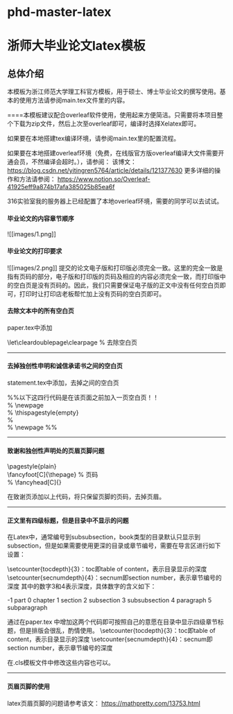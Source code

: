 # phd-master-latex
# 浙师大毕业论文latex模板

## 总体介绍

本模板为浙江师范大学理工科官方模板，用于硕士、博士毕业论文的撰写使用。基本的使用方法请参阅main.tex文件里的内容。

====本模板建议配合overleaf软件使用，使用起来方便简洁。只需要将本项目整个下载为zip文件，然后上次至overleaf即可，编译时选择Xelatex即可。



如果要在本地搭建tex编译环境，请参阅main.tex里的配置流程。

如果要在本地搭建overleaf环境（免费，在线版官方版overleaf编译大文件需要开通会员，不然编译会超时。），请参阅：
该博文：
https://blog.csdn.net/yitingren5764/article/details/121377630
更多详细的操作和方法请参阅：
https://www.notion.so/Overleaf-41925eff9a874b17afa385025b85ea6f

316实验室我的服务器上已经配置了本地overleaf环境，需要的同学可以去试试。


#### 毕业论文的内容章节顺序
![[images/1.png]]
#### 毕业论文的打印要求
![[images/2.png]]
提交的论文电子版和打印版必须完全一致。这里的完全一致是指有页码的部分，电子版和打印版的页码及相应的内容必须完全一致，而打印版中的空白页是没有页码的。因此，我们只需要保证电子版的正文中没有任何空白页即可，打印时让打印店老板帮忙加上没有页码的空白页即可。

#### 去除文本中的所有空白页

paper.tex中添加

\let\cleardoublepage\clearpage % 去除空白页

---

#### 去掉独创性申明和诚信承诺书之间的空白页

statement.tex中添加，去掉之间的空白页

%%以下这四行代码是在该页面之前加入一页空白页！！  
% \newpage  
% \thispagestyle{empty}  
%  
% \newpage
%%

---

#### 致谢和独创性声明处的页眉页脚问题

\pagestyle{plain}  
\fancyfoot[C]{\thepage} % 页码  
% \fancyhead[C]{}

在致谢页添加以上代码，将只保留页脚的页码，去掉页眉。

---
#### 正文里有四级标题，但是目录中不显示的问题

在Latex中，通常编号到subsubsection，book类型的目录默认只显示到subsection，但是如果需要使用更深的目录或章节编号，需要在导言区进行如下设置：

\setcounter{tocdepth}{3}：toc即table of content，表示目录显示的深度
\setcounter{secnumdepth}{4}：secnum即section number，表示章节编号的深度
其中的数字3和4表示深度，具体数字的含义如下：

-1 part
0 chapter
1 section
2 subsection
3 subsubsection
4 paragraph
5 subparagraph

通过在paper.tex 中增加这两个代码即可按照自己的意愿在目录中显示四级章节标题，但是排版会很乱，酌情使用。
‍\setcounter{tocdepth}{3}：toc即table of content，表示目录显示的深度
\setcounter{secnumdepth}{4}：secnum即section number，表示章节编号的深度

在.cls模板文件中修改这些内容也可以。

---
#### 页眉页脚的使用

latex页眉页脚的问题请参考该文：
https://mathpretty.com/13753.html